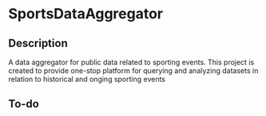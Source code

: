 # SportsDataAggregator
## Description
A data aggregator for public data related to sporting events.
This project is created to provide one-stop platform for querying and analyzing datasets in relation to historical and onging sporting events

## To-do
